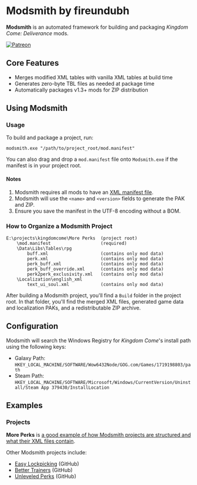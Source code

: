 # Modsmith by fireundubh

**Modsmith** is an automated framework for building and packaging _Kingdom Come: Deliverance_ mods.

[![Patreon](https://i.imgur.com/llPEyru.png)](https://www.patreon.com/fireundubh)


## Core Features

* Merges modified XML tables with vanilla XML tables at build time
* Generates zero-byte TBL files as needed at package time
* Automatically packages v1.3+ mods for ZIP distribution


## Using Modsmith

### Usage

To build and package a project, run:

```
modsmith.exe "/path/to/project_root/mod.manifest"
```

You can also drag and drop a `mod.manifest` file onto `Modsmith.exe` if the manifest is in your project root.


#### Notes

1. Modsmith requires all mods to have an [XML manifest file](http://wiki.tesnexus.com/index.php/Modding_guide_for_KCD#Mod_manifest).
2. Modsmith will use the `<name>` and `<version>` fields to generate the PAK and ZIP.
3. Ensure you save the manifest in the UTF-8 encoding without a BOM.


### How to Organize a Modsmith Project

```
E:\projects\kingdomcome\More Perks  (project root)
    \mod.manifest                   (required)
    \Data\Libs\Tables\rpg
        buff.xml                    (contains only mod data)
        perk.xml                    (contains only mod data)
        perk_buff.xml               (contains only mod data)
        perk_buff_override.xml      (contains only mod data)
        perk2perk_exclusivity.xml   (contains only mod data)
    \Localization\english_xml
        text_ui_soul.xml            (contains only mod data)
```

After building a Modsmith project, you'll find a `Build` folder in the project root. In that folder, you'll find the merged XML files, generated game data and localization PAKs, and a redistributable ZIP archive.


## Configuration

Modsmith will search the Windows Registry for _Kingdom Come_'s install path using the following keys:

* Galaxy Path: `HKEY_LOCAL_MACHINE/SOFTWARE/Wow6432Node/GOG.com/Games/1719198803/path`
* Steam Path: `HKEY_LOCAL_MACHINE/SOFTWARE/Microsoft/Windows/CurrentVersion/Uninstall/Steam App 379430/InstallLocation`


## Examples

### Projects

**More Perks** is [a good example of how Modsmith projects are structured and what their XML files contain](https://github.com/fireundubh/kingdomcome/tree/master/More%20Perks).

Other Modsmith projects include:

* [Easy Lockpicking](https://github.com/fireundubh/kingdomcome/tree/master/Easy%20Lockpicking) (GitHub)
* [Better Trainers](https://github.com/fireundubh/kingdomcome/tree/master/Better%20Trainers) (GitHub)
* [Unleveled Perks](https://github.com/fireundubh/kingdomcome/tree/master/Unleveled%20Perks) (GitHub)
